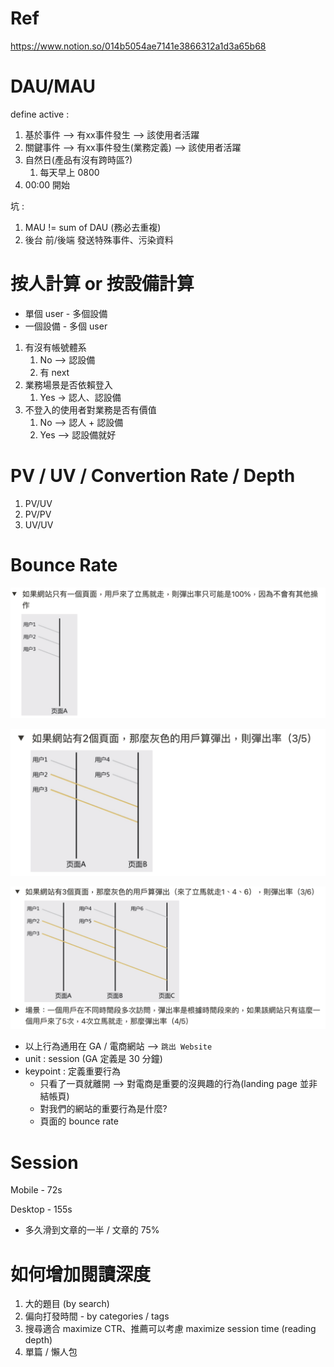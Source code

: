 # Ref


https://www.notion.so/014b5054ae7141e3866312a1d3a65b68


# DAU/MAU

define active :

1. 基於事件 --> 有xx事件發生 --> 該使用者活躍
2. 關鍵事件 --> 有xx事件發生(業務定義) --> 該使用者活躍
3. 自然日(產品有沒有跨時區?)
   1. 每天早上 0800
4. 00:00 開始

坑 : 

1. MAU != sum of DAU (務必去重複)
2. 後台 前/後端 發送特殊事件、污染資料

# 按人計算 or 按設備計算

* 單個 user - 多個設備
* 一個設備 - 多個 user

1. 有沒有帳號體系
   1. No --> 認設備
   2. 有 next
2. 業務場景是否依賴登入
   1. Yes -> 認人、認設備
3. 不登入的使用者對業務是否有價值
   1. No --> 認人 + 認設備
   2. Yes --> 認設備就好

# PV / UV / Convertion Rate / Depth

1. PV/UV
2. PV/PV
3. UV/UV

# Bounce Rate

<img src='../assets/0401metrics_1.png'></img>

<img src='../assets/0401metrics_2.png'></img>

<img src='../assets/0401metrics_3.png'></img>

* 以上行為通用在 GA / 電商網站 --> `跳出 Website`
* unit : session (GA 定義是 30 分鐘)
* keypoint : 定義重要行為
  * 只看了一頁就離開 --> 對電商是重要的沒興趣的行為(landing page 並非結帳頁)
  * 對我們的網站的重要行為是什麼?
  * 頁面的 bounce rate

# Session

Mobile - 72s

Desktop - 155s

* 多久滑到文章的一半 / 文章的 75%

# 如何增加閱讀深度

1. 大的題目 (by search)
2. 偏向打發時間 - by categories / tags
3. 搜尋適合 maximize CTR、推薦可以考慮 maximize session time (reading depth)
4. 單篇 / 懶人包